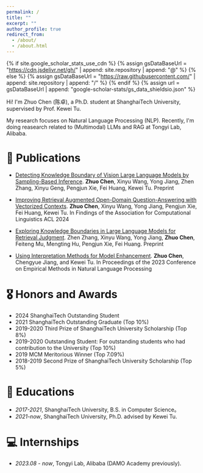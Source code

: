 ```yaml
---
permalink: /
title: ""
excerpt: ""
author_profile: true
redirect_from: 
  - /about/
  - /about.html
---
```


{% if site.google_scholar_stats_use_cdn %}
{% assign gsDataBaseUrl = "https://cdn.jsdelivr.net/gh/" | append: site.repository | append: "@" %}
{% else %}
{% assign gsDataBaseUrl = "https://raw.githubusercontent.com/" | append: site.repository | append: "/" %}
{% endif %}
{% assign url = gsDataBaseUrl | append: "google-scholar-stats/gs_data_shieldsio.json" %}

<span class='anchor' id='about-me'></span>

Hi! I'm Zhuo Chen (陈卓), a Ph.D. student at ShanghaiTech University, supervised by Prof. Kewei Tu.

My research focuses on Natural Language Processing (NLP). Recently, I'm doing reasearch related to (Multimodal) LLMs and RAG at Tongyi Lab, Alibaba.

<!-- 
# 🔥 News
- *2022.02*: &nbsp;🎉🎉 Lorem ipsum dolor sit amet, consectetur adipiscing elit. Vivamus ornare aliquet ipsum, ac tempus justo dapibus sit amet. 
- *2022.02*: &nbsp;🎉🎉 Lorem ipsum dolor sit amet, consectetur adipiscing elit. Vivamus ornare aliquet ipsum, ac tempus justo dapibus sit amet.  -->

# 📝 Publications 

- [Detecting Knowledge Boundary of Vision Large Language Models by Sampling-Based Inference](https://arxiv.org/abs/2502.18023).
**Zhuo Chen**, Xinyu Wang, Yong Jiang, Zhen Zhang, Xinyu Geng, Pengjun Xie, Fei Huang, Kewei Tu. Preprint

- [Improving Retrieval Augmented Open-Domain Question-Answering with Vectorized Contexts](https://aclanthology.org/2024.findings-acl.458/).
**Zhuo Chen**, Xinyu Wang, Yong Jiang, Pengjun Xie, Fei Huang, Kewei Tu. In Findings of the Association for Computational Linguistics ACL 2024

- [Exploring Knowledge Boundaries in Large Language Models for Retrieval Judgment](https://arxiv.org/abs/2411.06207).
Zhen Zhang, Xinyu Wang, Yong Jiang, **Zhuo Chen**, Feiteng Mu, Mengting Hu, Pengjun Xie, Fei Huang. Preprint

- [Using Interpretation Methods for Model Enhancement](https://aclanthology.org/2023.emnlp-main.28/).
**Zhuo Chen**, Chengyue Jiang, and Kewei Tu. In Proceedings of the 2023 Conference on Empirical Methods in Natural Language Processing



<!-- <div class='paper-box'><div class='paper-box-image'><div><div class="badge">CVPR 2016</div><img src='images/500x300.png' alt="sym" width="100%"></div></div>
<div class='paper-box-text' markdown="1"> -->

<!-- [**Project**](https://scholar.google.com/citations?view_op=view_citation&hl=zh-CN&user=DhtAFkwAAAAJ&citation_for_view=DhtAFkwAAAAJ:ALROH1vI_8AC) <strong><span class='show_paper_citations' data='DhtAFkwAAAAJ:ALROH1vI_8AC'></span></strong>
- Lorem ipsum dolor sit amet, consectetur adipiscing elit. Vivamus ornare aliquet ipsum, ac tempus justo dapibus sit amet.  -->
<!-- </div>
</div> -->

<!-- - [Lorem ipsum dolor sit amet, consectetur adipiscing elit. Vivamus ornare aliquet ipsum, ac tempus justo dapibus sit amet](https://github.com), A, B, C, **CVPR 2020** -->

# 🎖 Honors and Awards
- 2024 ShanghaiTech Outstanding Student
- 2021 ShanghaiTech Outstanding Graduate (Top 10%)
- 2019-2020 Third Prize of ShanghaiTech University Scholarship (Top 8%)
- 2019-2020 Outstanding Student: For outstanding students who had contribution to the University (Top 10%)
- 2019 MCM Meritorious Winner (Top 7.09%)
- 2018-2019 Second Prize of ShanghaiTech University Scholarship (Top 5%)




# 📖 Educations
- *2017-2021*, ShanghaiTech University, B.S. in Computer Science。
- *2021-now*, ShanghaiTech University, Ph.D. advised by Kewei Tu.


<!-- 
# 💬 Invited Talks
- *2021.06*, Lorem ipsum dolor sit amet, consectetur adipiscing elit. Vivamus ornare aliquet ipsum, ac tempus justo dapibus sit amet. 
- *2021.03*, Lorem ipsum dolor sit amet, consectetur adipiscing elit. Vivamus ornare aliquet ipsum, ac tempus justo dapibus sit amet.  \| [\[video\]](https://github.com/) -->

# 💻 Internships
- *2023.08 - now*, Tongyi Lab, Alibaba (DAMO Academy previously).